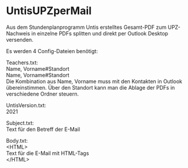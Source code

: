 # UntisUPZperMail
Aus dem Stundenplanprogramm Untis erstelltes Gesamt-PDF zum UPZ-Nachweis in einzelne PDFs splitten und direkt per Outlook Desktop versenden.

<p>Es werden 4 Config-Dateien benötigt:</p>
<p>Teachers.txt:<br>
Name, Vorname#Standort<br>
Name, Vorname#Standort<br>
Die Kombination aus Name, Vorname muss mit den Kontakten in Outlook übereinstimmen.
Über den Standort kann man die Ablage der PDFs in verschiedene Ordner steuern.</p>

<p>UntisVersion.txt:<br>
2021</p>

<p>Subject.txt:<br>
Text für den Betreff der E-Mail</p>

<p>Body.txt:<br>
&lt;HTML&gt;<br>
Text für die E-Mail mit HTML-Tags<br>
&lt;/HTML&gt;
